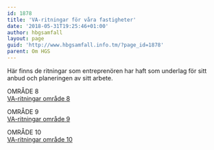 ```yaml
---
id: 1878
title: 'VA-ritningar för våra fastigheter'
date: '2018-05-31T19:25:46+01:00'
author: hbgsamfall
layout: page
guid: 'http://www.hbgsamfall.info.tm/?page_id=1878'
parent: Om HGS
---
```


Här finns de ritningar som entreprenören har haft som underlag för sitt anbud och planeringen av sitt arbete.

OMRÅDE 8  
[VA-ritningar område 8](/wp-content/uploads/2016/05/VA-ritningar-område-8.zip)

OMRÅDE 9  
[VA-ritningar område 9](/wp-content/uploads/2016/05/VA-ritningar-område-9.zip)

OMRÅDE 10  
[VA-ritningar område 10](/wp-content/uploads/2016/06/VA-ritningar-område-10.zip)
